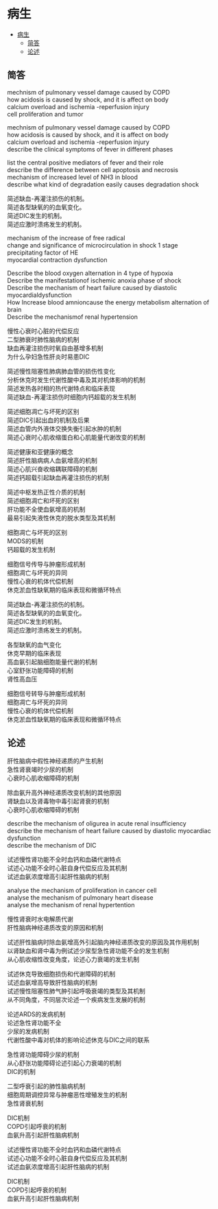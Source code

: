 # 病生  
<!-- MDTOC maxdepth:6 firsth1:1 numbering:0 flatten:0 bullets:1 updateOnSave:1 -->

- [病生](#病生)   
   - [简答](#简答)   
   - [论述](#论述)   

<!-- /MDTOC -->

## 简答
mechnism of pulmonary vessel damage caused by COPD  
how acidosis is caused by shock, and it is affect on body  
calcium overload and ischemia -reperfusion injury  
cell proliferation and tumor  

mechnism of pulmonary vessel damage caused by COPD  
how acidosis is caused by shock, and it is affect on body  
calcium overload and ischemia -reperfusion injury  
describe the clinical symptoms of fever in different phases  

list the central positive mediators of fever and their role  
describe the difference between cell apoptosis and necrosis  
mechanism of increased level of NH3 in blood  
describe what kind of degradation easily causes degradation shock  

简述缺血-再灌注损伤的机制。  
简述各型缺氧的的血氧变化。  
简述DIC发生的机制。  
简述应激时溃疡发生的机制。  

mechanism of the increase of free radical  
change and significance of microcirculation in shock 1 stage  
precipitating factor of HE  
myocardial contraction dysfunction  

Describe the blood oxygen alternation in 4 type of hypoxia  
Describe the manifestationof ischemic anoxia phase of shock  
Describe the mechanism of heart failure caused by diastolic myocardialdysfunction  
How Increase blood amnioncause the energy metabolism alternation of brain  
Describe the mechanismof renal hypertension  

慢性心衰时心脏的代偿反应  
二型肺衰时肺性脑病的机制   
缺血再灌注损伤时氧自由基增多机制   
为什么孕妇急性肝炎时易患DIC  

简述慢性阻塞性肺病肺血管的损伤性变化  
分析休克时发生代谢性酸中毒及其对机体影响的机制  
简述发热各时相的热代谢特点和临床表现  
简述缺血-再灌注损伤时细胞内钙超载的发生机制  

简述细胞凋亡与坏死的区别  
简述DIC引起出血的机制及后果  
简述血管内外液体交换失衡引起水肿的机制  
简述心衰时心肌收缩蛋白和心肌能量代谢改变的机制  

简述健康和亚健康的概念  
简述肝性脑病病人血氨增高的机制  
简述心肌兴奋收缩耦联障碍的机制  
简述钙超载引起缺血再灌注损伤的机制  

简述中枢发热正性介质的机制  
简述细胞凋亡和坏死的区别  
肝功能不全使血氨增高的机制  
最易引起失液性休克的脱水类型及其机制  

细胞凋亡与坏死的区别  
MODS的机制  
钙超载的发生机制  

细胞信号传导与肿瘤形成机制  
细胞凋亡与坏死的异同  
慢性心衰的机体代偿机制  
休克淤血性缺氧期的临床表现和微循环特点  

简述缺血-再灌注损伤的机制。  
简述各型缺氧的的血氧变化。  
简述DIC发生的机制。  
简述应激时溃疡发生的机制。  

各型缺氧的血气变化  
休克早期的临床表现  
高血氨引起脑细胞能量代谢的机制  
心室舒张功能障碍的机制  
肾性高血压  

细胞信号转导与肿瘤形成机制  
细胞凋亡与坏死的异同  
慢性心衰的机体代偿机制  
休克淤血性缺氧期的临床表现和微循环特点  

## 论述  
肝性脑病中假性神经递质的产生机制  
急性肾衰竭时少尿的机制  
心衰时心肌收缩障碍的机制  

除血氨升高外神经递质改变机制的其他原因  
肾缺血以及肾毒物中毒引起肾衰的机制  
心衰时心肌收缩障碍的机制  

describe the mechanism of oligurea in acute renal insufficiency  
describe the mechanism of heart failure caused by diastolic   myocardiac dysfunction  
describe the mechanism of DIC  

试述慢性肾功能不全时血钙和血磷代谢特点  
试述心功能不全时心脏自身代偿反应及其机制  
试述血氨浓度增高引起肝性脑病的机制  

analyse the mechanism of proliferation in cancer cell  
analyse the mechanism of pulmonary heart disease  
analyse the mechanism of renal hypertention  

慢性肾衰时水电解质代谢  
肝性脑病神经递质改变的原因和机制  

试述肝性脑病时除血氨增高外引起脑内神经递质改变的原因及其作用机制  
以肾缺血和肾中毒为例试述少尿型急性肾功能不全的发生机制  
从心肌收缩性改变角度，论述心力衰竭的发生机制  

试述休克导致细胞损伤和代谢障碍的机制  
试述血氨增高导致肝性脑病的机制  
试述慢性阻塞性肺气肿引起呼吸衰竭的类型及其机制  
从不同角度，不同层次论述一个疾病发生发展的机制  

论述ARDS的发病机制  
论述急性肾功能不全  
少尿的发病机制  
代谢性酸中毒对机体的影响论述休克与DIC之间的联系  

急性肾功能障碍少尿的机制  
从心舒张功能障碍论述引起心力衰竭的机制  
DIC的机制  

二型呼衰引起的肺性脑病机制  
细胞周期调控异常与肿瘤恶性增殖发生的机制  
急性肾衰机制  

DIC机制  
COPD引起呼衰的机制   
血氨升高引起肝性脑病机制  

试述慢性肾功能不全时血钙和血磷代谢特点  
试述心功能不全时心脏自身代偿反应及其机制  
试述血氨浓度增高引起肝性脑病的机制  

DIC机制  
COPD引起呼衰的机制  
血氨升高引起肝性脑病机制  
